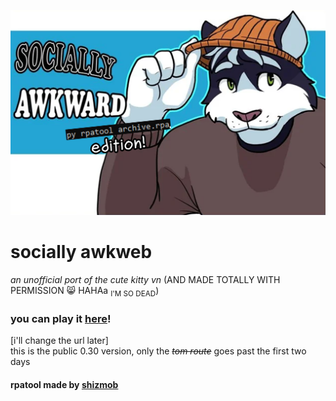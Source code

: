 ![socially awkward](https://raw.githubusercontent.com/cv003/socially-awkweb/main/game/images/imsosorry.png)

# socially awkweb
 *an unofficial port of the cute kitty vn*
 (AND MADE TOTALLY WITH PERMISSION 😸 HAHAa <sub>I'M SO DEAD</sub>) 

### you can play it [here](https://s.soggy.cat/socially-awkweb/)!
[i'll change the url later] <br>
this is the public 0.30 version, only the ~~*tom route*~~ goes past the first two days

#### rpatool made by [shizmob](https://github.com/shizmob)
